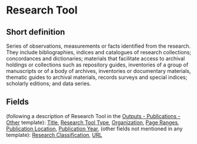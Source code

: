 # Research Tool
## Short definition
Series of observations, measurements or facts identified from the research.  They include bibliographies, indices and catalogues of research collections; concordances and dictionaries; materials that facilitate access to archival holdings or collections such as repository guides, inventories of a group of manuscripts or of a body of archives, inventories or documentary materials, thematic guides to archival materials, records surveys and special indices; scholarly editions; and data series.
## Fields
(following a description of Research Tool in the [Outputs - Publications - Other](../Templates/Outputs%20-%20Publications%20-%20Other.md) template):
[Title](../Object-Fields/Research%20Tool/Title.md),
[Research Tool Type](../Object-Fields/Research%20Tool/Research%20Tool%20Type.md),
[Organization](../Object-Fields/Research%20Tool/Organization.md),
[Page Ranges](../Object-Fields/Research%20Tool/Page%20Ranges.md),
[Publication Location](../Object-Fields/Research%20Tool/Publication%20Location.md),
[Publication Year](../Object-Fields/Research%20Tool/Publication%20Year.md),
(other fields not mentioned in any template):
[Research Classification](../Object-Fields/Research%20Tool/Research%20Classification.md),
[URL](../Object-Fields/Research%20Tool/URL.md)
